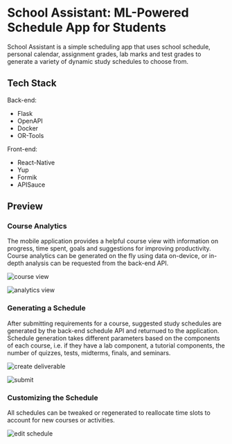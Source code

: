 # School Assistant: ML-Powered Schedule App for Students

School Assistant is a simple scheduling app that uses school schedule, personal calendar, assignment grades, lab marks and test grades to generate a variety of dynamic study schedules to choose from.

## Tech Stack

Back-end:
- Flask
- OpenAPI
- Docker
- OR-Tools

Front-end:
- React-Native
- Yup
- Formik
- APISauce

## Preview

### Course Analytics

The mobile application provides a helpful course view with information on progress, time spent, goals and suggestions for improving productivity.
Course analytics can be generated on the fly using data on-device, or in-depth analysis can be requested from the back-end API.


![course view](res/course.gif)


![analytics view](res/analytics.gif)


### Generating a Schedule

After submitting requirements for a course, suggested study schedules are generated by the back-end schedule API and returnued to the application.
Schedule generation takes different parameters based on the components of each course, i.e. if they have a lab component, a tutorial components, the number of quizzes, tests, midterms, finals, and seminars.


![create deliverable](res/create_deliverable.gif)


![submit](res/submit.gif)


### Customizing the Schedule

All schedules can be tweaked or regenerated to reallocate time slots to account for new courses or activities.


![edit schedule](res/edit_schedule.gif)
